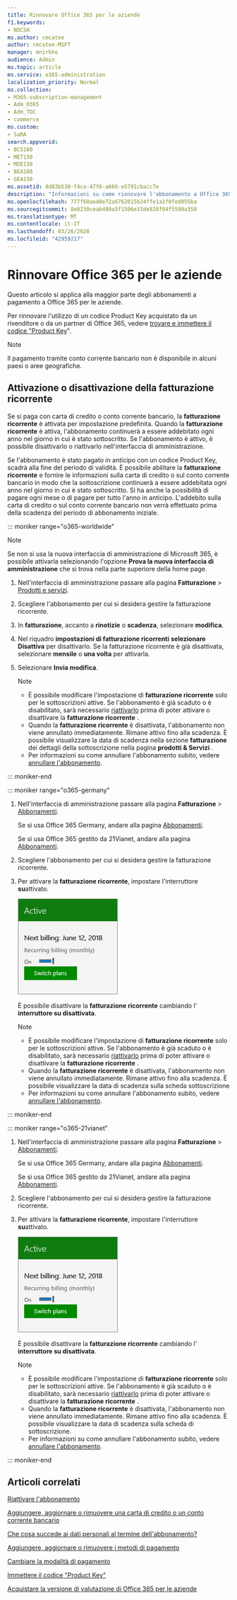 ```yaml
---
title: Rinnovare Office 365 per le aziende
f1.keywords:
- NOCSH
ms.author: cmcatee
author: cmcatee-MSFT
manager: mnirkhe
audience: Admin
ms.topic: article
ms.service: o365-administration
localization_priority: Normal
ms.collection:
- M365-subscription-management
- Adm_O365
- Adm_TOC
- commerce
ms.custom:
- SaRA
search.appverid:
- BCS160
- MET150
- MOE150
- BEA160
- GEA150
ms.assetid: 8d83b530-f4ca-47f6-a666-e5791cbacc7e
description: "Informazioni su come rinnovare l'abbonamento a Office 365 for business utilizzando un codice \"Product Key\" e accendere o spegnere la fatturazione ricorrente. "
ms.openlocfilehash: 777f60ae40e72a6762015b24ffe1a1f0fed055ba
ms.sourcegitcommit: 8e8230ceab480a5f1506e31de828f04f5590a350
ms.translationtype: MT
ms.contentlocale: it-IT
ms.lasthandoff: 03/26/2020
ms.locfileid: "42959217"
---
```

# <a name="renew-office-365-for-business"></a>Rinnovare Office 365 per le aziende

Questo articolo si applica alla maggior parte degli abbonamenti a pagamento a Office 365 per le aziende.
  
Per rinnovare l'utilizzo di un codice Product Key acquistato da un rivenditore o da un partner di Office 365, vedere [trovare e immettere il codice "Product Key](../enter-your-product-key.md)".

> [!NOTE]
> Il pagamento tramite conto corrente bancario non è disponibile in alcuni paesi o aree geografiche.
  
## <a name="turn-recurring-billing-off-or-on"></a>Attivazione o disattivazione della fatturazione ricorrente

Se si paga con carta di credito o conto corrente bancario, la **fatturazione ricorrente** è attivata per impostazione predefinita. Quando la **fatturazione ricorrente** è attiva, l'abbonamento continuerà a essere addebitato ogni anno nel giorno in cui è stato sottoscritto. Se l'abbonamento è attivo, è possibile disattivarlo o riattivarlo nell'interfaccia di amministrazione.
  
Se l'abbonamento è stato pagato in anticipo con un codice Product Key, scadrà alla fine del periodo di validità. È possibile abilitare la **fatturazione ricorrente** e fornire le informazioni sulla carta di credito o sul conto corrente bancario in modo che la sottoscrizione continuerà a essere addebitata ogni anno nel giorno in cui è stato sottoscritto. Si ha anche la possibilità di pagare ogni mese o di pagare per tutto l'anno in anticipo. L'addebito sulla carta di credito o sul conto corrente bancario non verrà effettuato prima della scadenza del periodo di abbonamento iniziale.

::: moniker range="o365-worldwide"

> [!NOTE]
> Se non si usa la nuova interfaccia di amministrazione di Microsoft 365, è possibile attivarla selezionando l'opzione **Prova la nuova interfaccia di amministrazione** che si trova nella parte superiore della home page.

1. Nell'interfaccia di amministrazione passare alla pagina **Fatturazione** \> <a href="https://go.microsoft.com/fwlink/p/?linkid=842054" target="_blank">Prodotti e servizi</a>.

2. Scegliere l'abbonamento per cui si desidera gestire la fatturazione ricorrente.
 
3. In **fatturazione**, accanto a **rinotizie** o **scadenza**, selezionare **modifica**.

4. Nel riquadro **impostazioni di fatturazione ricorrenti** **selezionare Disattiva** per disattivarlo. Se la fatturazione ricorrente è già disattivata, selezionare **mensile** o **una volta** per attivarla.

5. Selezionare **Invia modifica**.

    > [!NOTE]
    > - È possibile modificare l'impostazione di **fatturazione ricorrente** solo per le sottoscrizioni attive. Se l'abbonamento è già scaduto o è disabilitato, sarà necessario [riattivarlo](reactivate-your-subscription.md) prima di poter attivare o disattivare la **fatturazione ricorrente** .
    > - Quando la **fatturazione ricorrente** è disattivata, l'abbonamento non viene annullato immediatamente. Rimane attivo fino alla scadenza. È possibile visualizzare la data di scadenza nella sezione **fatturazione** dei dettagli della sottoscrizione nella pagina **prodotti & Servizi** .
    > - Per informazioni su come annullare l'abbonamento subito, vedere [annullare l'abbonamento](cancel-your-subscription.md).

::: moniker-end

::: moniker range="o365-germany"
  
1. Nell'interfaccia di amministrazione passare alla pagina **Fatturazione** \> <a href="https://go.microsoft.com/fwlink/p/?linkid=842054" target="_blank">Abbonamenti</a>.

    Se si usa Office 365 Germany, andare alla pagina <a href="https://go.microsoft.com/fwlink/p/?linkid=847745" target="_blank">Abbonamenti</a>.

    Se si usa Office 365 gestito da 21Vianet, andare alla pagina <a href="https://go.microsoft.com/fwlink/p/?linkid=850626" target="_blank">Abbonamenti</a>.

2. Scegliere l'abbonamento per cui si desidera gestire la fatturazione ricorrente.
 
3. Per attivare la **fatturazione ricorrente**, impostare l'interruttore **su**attivato.

    ![Primo piano di una scheda di sottoscrizione con fatturazione ricorrente attivata.](../../media/984464dc-6b63-4b24-84e1-67f6c4b1d48e.png)
  
    È possibile disattivare la **fatturazione ricorrente** cambiando l' **interruttore su disattivata**.

    > [!NOTE]
    > - È possibile modificare l'impostazione di **fatturazione ricorrente** solo per le sottoscrizioni attive. Se l'abbonamento è già scaduto o è disabilitato, sarà necessario [riattivarlo](reactivate-your-subscription.md) prima di poter attivare o disattivare la **fatturazione ricorrente** .
    > - Quando la **fatturazione ricorrente** è disattivata, l'abbonamento non viene annullato immediatamente. Rimane attivo fino alla scadenza. È possibile visualizzare la data di scadenza sulla scheda sottoscrizione
    > - Per informazioni su come annullare l'abbonamento subito, vedere [annullare l'abbonamento](cancel-your-subscription.md).

::: moniker-end

::: moniker range="o365-21vianet"
  
1. Nell'interfaccia di amministrazione passare alla pagina **Fatturazione** \> <a href="https://go.microsoft.com/fwlink/p/?linkid=842054" target="_blank">Abbonamenti</a>.

    Se si usa Office 365 Germany, andare alla pagina <a href="https://go.microsoft.com/fwlink/p/?linkid=847745" target="_blank">Abbonamenti</a>.

    Se si usa Office 365 gestito da 21Vianet, andare alla pagina <a href="https://go.microsoft.com/fwlink/p/?linkid=850626" target="_blank">Abbonamenti</a>.

2. Scegliere l'abbonamento per cui si desidera gestire la fatturazione ricorrente.
 
3. Per attivare la **fatturazione ricorrente**, impostare l'interruttore **su**attivato.

    ![Primo piano di una scheda di sottoscrizione con fatturazione ricorrente attivata.](../../media/984464dc-6b63-4b24-84e1-67f6c4b1d48e.png)
  
    È possibile disattivare la **fatturazione ricorrente** cambiando l' **interruttore su disattivata**.

    > [!NOTE]
    > - È possibile modificare l'impostazione di **fatturazione ricorrente** solo per le sottoscrizioni attive. Se l'abbonamento è già scaduto o è disabilitato, sarà necessario [riattivarlo](reactivate-your-subscription.md) prima di poter attivare o disattivare la **fatturazione ricorrente** .
    > - Quando la **fatturazione ricorrente** è disattivata, l'abbonamento non viene annullato immediatamente. Rimane attivo fino alla scadenza. È possibile visualizzare la data di scadenza sulla scheda di sottoscrizione.
    > - Per informazioni su come annullare l'abbonamento subito, vedere [annullare l'abbonamento](cancel-your-subscription.md).

::: moniker-end

## <a name="related-articles"></a>Articoli correlati

[Riattivare l'abbonamento](reactivate-your-subscription.md)
  
[Aggiungere, aggiornare o rimuovere una carta di credito o un conto corrente bancario](../billing-and-payments/add-update-or-remove-credit-card-or-bank-account.md)
  
[Che cosa succede ai dati personali al termine dell'abbonamento?](what-if-my-subscription-expires.md)

[Aggiungere, aggiornare o rimuovere i metodi di pagamento](../billing-and-payments/add-update-or-remove-credit-card-or-bank-account.md)

[Cambiare la modalità di pagamento](../billing-and-payments/change-payment-method.md)
  
[Immettere il codice "Product Key"](../enter-your-product-key.md)
  
[Acquistare la versione di valutazione di Office 365 per le aziende](../buy-a-subscription-from-your-free-trial.md)
